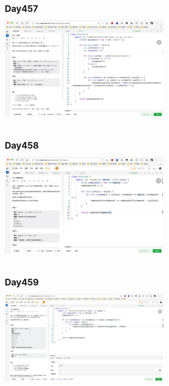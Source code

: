 # Day457

![day457](assets/day457.png)

&nbsp;

# Day458

![day458](assets/day458.png)

&nbsp;

# Day459

![day459](assets/day459.png)








